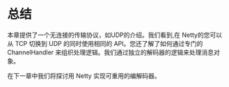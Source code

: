 总结
====

本章提供了一个无连接的传输协议，如UDP的介绍。我们看到,在 Netty的您可以从 TCP 切换到 UDP 的同时使用相同的 API。您还了解了如何通过专门的 ChannelHandler 来组织处理逻辑。我们通过独立的解码器的逻辑来处理消息对象。

在下一章中我们将探讨用 Netty 实现可重用的编解码器。